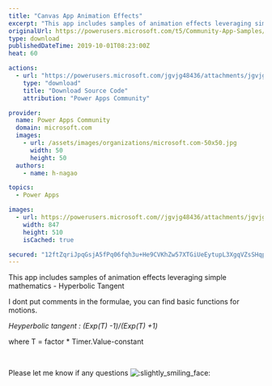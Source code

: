 ```yaml
---
title: "Canvas App Animation Effects"
excerpt: "This app includes samples of animation effects leveraging simple mathematics - Hyperbolic Tangent I dont put comments in the formulae, you can find"
originalUrl: https://powerusers.microsoft.com/t5/Community-App-Samples/Canvas-App-Animation-Effects/td-p/373391
type: download
publishedDateTime: 2019-10-01T08:23:00Z
heat: 60

actions:
  - url: "https://powerusers.microsoft.com/jgvjg48436/attachments/jgvjg48436/AppFeedbackGallery/257/2/Animation.msapp"
    type: "download"
    title: "Download Source Code"
    attribution: "Power Apps Community"

provider:
  name: Power Apps Community
  domain: microsoft.com
  images:
    - url: /assets/images/organizations/microsoft.com-50x50.jpg
      width: 50
      height: 50
  authors:
    - name: h-nagao

topics:
  - Power Apps

images:
  - url: https://powerusers.microsoft.com//jgvjg48436/attachments/jgvjg48436/AppFeedbackGallery/257/1/eyecatch.PNG
    width: 847
    height: 510
    isCached: true

secured: "12ftZqriJpqGsjA5fPq06fqh3u+He9CVKhZw57XTGiUeEytupL3XgqVZsSHqpxEWN737yRcaY+Lmhe6dYDR5Q49HMYU1VkvuT20YmWYKhGkydw9jXqUfUlLYVEJ/XPO3Qz3Y/jlG8OvMTKquuvx9OyIOBBhXNaNvGRo7Nq5Sm9mzcHNGngENlwtnMCyg0NkfqqihoqhKzTIEvOs9RF7RbZ6JGZaDaDg38RWA3xNTsnpFUPZkmvDv01CFUVf1HuHiz+8rlKcr/RxpSx/grDr/YgThYRyhJPw4BF+nHVHHt0qe8MGE54JVmx1aHue6rT+j90T/ve9N2D9LkqeSvcxrJnG5CL2cTlbiSeZRx0MlDqldmPlLQyJ/Id8RZbFQ1AR/YC/bk/UO17C3ajQWIR18nA==;bJJ9IHXb5BzAFQpVyMiJFQ=="
---
```

<p>This app includes samples of animation effects leveraging simple mathematics - Hyperbolic Tangent</p><p>I dont put comments in the formulae, you can find basic functions for motions.</p><p><em>Heyperbolic tangent : (Exp(T) -1)/(Exp(T) +1) </em></p><p>where T =&nbsp;factor * Timer.Value-constant</p><p>&nbsp;</p><p>Please let me know if any questions <img class="lia-deferred-image lia-image-emoji" src="/html/emoticons/1f642.png" alt=":slightly_smiling_face:" title=":slightly_smiling_face:"></p>

